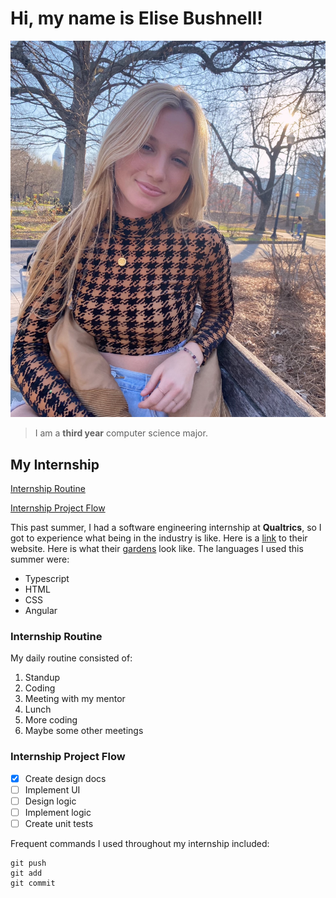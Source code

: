 # Hi, my name is Elise Bushnell!
![profile-pic.jpg](./profile-pic.jpg)

> I am a **third year** computer science major. 

## My Internship
[Internship Routine](#internship-routine)

[Internship Project Flow](#internship-project-flow)

This past summer, I had a software engineering internship at **Qualtrics**, so I got to experience what being in the industry
is like. Here is a [link](https://www.qualtrics.com) to their website. Here is what their [gardens](https://elisembushnell.github.io/CSE-110-Lab-One/gardens.jpg) look like. The languages I used this summer were:
- Typescript
- HTML
- CSS
- Angular

### Internship Routine
My daily routine consisted of:
1. Standup
2. Coding
3. Meeting with my mentor
4. Lunch
5. More coding
6. Maybe some other meetings
   
### Internship Project Flow

- [x] Create design docs
- [ ] Implement UI
- [ ] Design logic
- [ ] Implement logic
- [ ] Create unit tests

Frequent commands I used throughout my internship included:  
```
git push
git add
git commit
```